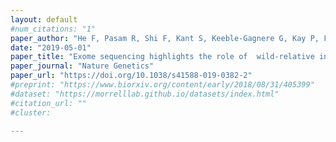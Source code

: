 ```yaml
---
layout: default
#num_citations: "1"
paper_author: "He F, Pasam R, Shi F, Kant S, Keeble-Gagnere G, Kay P, Forrest K, Fritz A, Hucl P, Wiebe K, Knox R, Cuthbert R, Pozniak C, Akhunova A, Morrell PL, Davies JP, Webb SR, Spangenberg G, Hayes B, Daetwyler H, Tibbits J, Hayden M, Akhunov E"
date: "2019-05-01"
paper_title: "Exome sequencing highlights the role of  wild-relative introgression in shaping the  adaptive landscape of the wheat genome"
paper_journal: "Nature Genetics"
paper_url: "https://doi.org/10.1038/s41588-019-0382-2"
#preprint: "https://www.biorxiv.org/content/early/2018/08/31/405399"
#dataset: "https://morrelllab.github.io/datasets/index.html"
#citation_url: ""
#cluster: 

---
```

